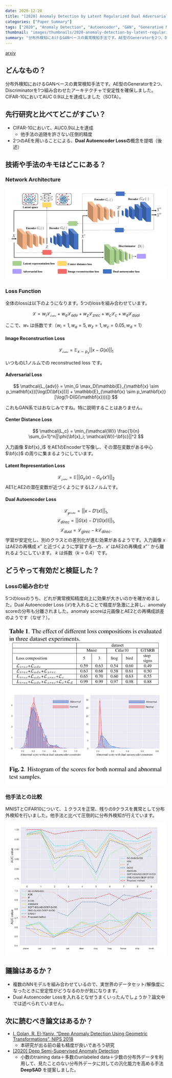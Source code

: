 ```yaml
---
date: 2020-12-28
title: "[2020] Anomaly Detection by Latent Regularized Dual Adversarial Networks"
categories: ["Paper Summary"]
tags: ["2020", "Anomaly Detection", "Autoencoder", "GAN", "Generative Model", "Image Anomaly Detection", "Out of Distribution", "Semi-Supervised", "Latent Regularizer"]
thumbnail: "images/thumbnails/2020-anomaly-detection-by-latent-regularized-dual-adversarial-networks.png"
summary: "分布外検知におけるGANベースの異常検知手法です。AE型のGeneratorを2つ、Discriminatorを1つ組み合わせたアーキテクチャで安定性を確保しました。"
---
```


[arxiv](https://arxiv.org/abs/2002.01607)

## どんなもの？

分布外検知におけるGANベースの異常検知手法です。AE型のGeneratorを2つ、Discriminatorを1つ組み合わせたアーキテクチャで安定性を確保しました。CIFAR-10においてAUC 0.9以上を達成しました（SOTA）。

## 先行研究と比べてどこがすごい？

-   CIFAR-10において、AUC0.9以上を達成
    -   他手法の追随を許さない圧倒的精度
-   2つのAEを用いることによる、**Dual Autoencoder Lossの**概念を提唱（後述）

## 技術や手法のキモはどこにある？

### Network Architecture

![img](image-40.png)

### Loss Function

全体のlossは以下のようになります。5つのlossを組み合わせています。

$$
\mathcal{L} = w_i \mathcal{L_{irec}} + w_a \mathcal{L}_{adv} + w_z \mathcal{L}_{zrec} + w_c \mathcal{L}_c + w_d \mathcal{L}_{dual}
$$

ここで、$w_*$ は係数です（$w_i = 1, w_a = 5, w_z = 1, w_c = 0.05, w_d = 1$）

#### Image Reconstruction Loss

$$
\mathcal{L_{irec}} = \mathbb{E}_{x \sim p_x} ||x-G(x)||_1
$$

いつものL1ノルムでの reconstructed loss です。

#### Adversarial Loss

$$
\mathcal{L_{adv}} = \min_G \max_D(\mathbb{E}_{\mathbf{x} \sim p_\mathbf{x}}[\log(D(\bf{x}))] + \mathbb{E}_{\mathbf{x} \sim p_\mathbf{x}}[\log(1-D(G(\mathbf{x})))])
$$

これもGAN系ではおなじみですね。特に説明することはありません。

#### Center Distance Loss

$$
\mathcal{L_c} = \min_{\mathcal{W}} \frac{1}{n} \sum_{i=1}^n||\phi(\bf{x}_i; \mathcal{W})-\bf{c}||^2
$$

入力画像 $\bf{x}_i$ をAE1のEncoderで写像し、その潜在変数がある中心 $\bf{c}$ の周りに集まるようにしています。

#### Latent Representation Loss

$$
\mathcal{L_{zrec}} = \mathbb{E}||G_e(x) - G_{e'}(x')||_2
$$
AE1とAE2の潜在変数が近づくようにするL2ノルムです。

#### Dual Autoencoder Loss

$$
\mathcal{L_{girec}} = ||x-D'(x)||_1, 
$$
$$
\mathcal{L}_{direc} = ||G(x) - D'(G(x))||_1, 
$$
$$
\mathcal{L}_{dual} = \mathcal{L}_{girec} - k \mathcal{L}_{direc}.
$$
学習が安定化し、別のクラスとの差別化が進む効果があるようです。入力画像 $x$ はAE2の再構成 $x”$ と近づくように学習する一方、$x’$ はAE2の再構成 $x”’$ から離れるようにしています。 $k$ は係数（$k=0.4$）です。

## どうやって有効だと検証した？

### Lossの組み合わせ

5つのlossのうち、どれが異常検知精度向上に効果が大きいのかを確かめました。Dual Autoencoder Loss ($\mathcal{L}$)を入れることで精度が急激に上昇し、anomaly scoreの分布も分離されました。anomaly scoreは元画像とAE2との再構成誤差のようです（なぜ？）。

![img](image-41.png)

### 他手法との比較

MNISTとCIFAR10について、１クラスを正常、残りの9クラスを異常として分布外検知を行いました。他手法と比べて圧倒的に分布外検知が行えています。

![img](image-44.png)

## 議論はあるか？

-   複数のNNモデルを組み合わせているので、実世界のデータセット/解像度になったときに安定性がどうなるのかが気になります。
-   Dual Autoencoder Lossを入れるとなぜうまくいったんでしょうか？論文中では述べられていません。

## 次に読むべき論文はあるか？

-   [I. Golan, R. El-Yaniv, “Deep Anomaly Detection Using Geometric Transformations”, NIPS 2018](https://arxiv.org/abs/1805.10917)
    -   本研究が出る前の最も精度が良いであろう研究
-   [[2020] Deep Semi-Supervised Anomaly Detection](/paper-summary/2020-deep-semi-supervised-anomaly-detection/)
    -   小数のtraining data＋多数のunlabeled data＋少数の分布外データを利用して、見たことのない分布外データに対しての汎化能力を高める手法 **DeepSAD** を提案しました。